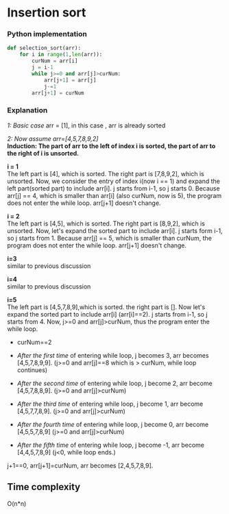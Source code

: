 # Insertion sort 
### Python implementation
```python
def selection_sort(arr):
    for i in range(1,len(arr)):
        curNum = arr[i]
        j = i-1
        while j>=0 and arr[j]>curNum:
            arr[j+1] = arr[j]
            j-=1
        arr[j+1] = curNum
```
### Explanation
*1: Basic case*
arr = [1], in this case , arr is already sorted 

*2: Now assume arr=[4,5,7,8,9,2]*  
**Induction: The part of arr to the left of index i is sorted, the part of arr to the right of i is unsorted.** 

**i = 1**  
The left part is [4], which is sorted. The right part is [7,8,9,2], which is unsorted. Now, we consider the entry of index i(now i == 1) and expand the left part(sorted part) to include arr[i]. j starts from i-1, so j starts 0. Because arr[j] == 4, which is smaller than arr[i] (also curNum, now is 5), the program does not enter the while loop. arr[j+1] doesn't change. 

**i = 2**  
The left part is [4,5], which is sorted. The right part is [8,9,2], which is unsorted. Now, let's expand the sorted part to include arr[i]. j starts form i-1, so j starts from 1. Because arr[j] == 5, which is smaller than curNum, the program does not enter the while loop. arr[j+1] doesn't change. 

**i=3**  
similar to previous discussion  

**i=4**   
similar to previous discussion  

**i=5**  
The left part is [4,5,7,8,9],which is sorted.  the right part is []. Now let's expand the sorted part to include arr[i] (arr[i]==2).  j starts from i-1, so j starts from 4. Now, j>=0 and arr[j]>curNum, thus the program enter the while loop. 

* curNum==2  

* *After the first time* of entering while loop, j becomes 3, arr becomes [4,5,7,8,9,9]. (j>=0 and arr[j]==8 which is > curNum, while loop continues)

* *After the second time* of entering while loop, j become 2, arr become [4,5,7,8,8,9]. (j>=0 and arr[j]>curNum)

* *After the third time* of entering while loop, j become 1, arr become [4,5,7,7,8,9]. (j>=0 and arr[j]>curNum)

* *After the fourth time* of entering while loop, j become 0, arr become [4,5,5,7,8,9] (j>=0 and arr[j]>curNum)

* *After the fifth time* of entering while loop, j become -1, arr become [4,4,5,7,8,9] (j<0, while loop ends.) 

j+1==0, arr[j+1]=curNum, arr becomes [2,4,5,7,8,9].

## Time complexity
O(n*n)

